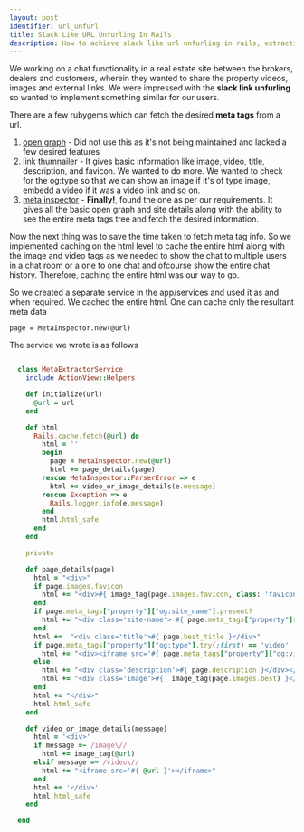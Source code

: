 ```yaml
---
layout: post
identifier: url_unfurl
title: Slack Like URL Unfurling In Rails
description: How to achieve slack like url unfurling in rails, extracting relevant deta from meta tags, facebook open graph tags or twitter tags.
---
```


We working on a chat functionality in a real estate site between the brokers, dealers and customers, wherein they wanted to share the property videos, images and external links. We were impressed with the **slack link unfurling** so wanted to implement something similar for our users.

There are a few rubygems which can fetch the desired  **meta tags** from a url.

1. [open graph](https://github.com/intridea/opengraph) - Did not use this as it's not being maintained and lacked a few desired features
2. [link thumnailer](https://github.com/gottfrois/link_thumbnailer) - It gives basic information like image, video, title, description, and favicon. We wanted to do more. We wanted to check for the og:type so that we can show an image if it's of type image, embedd a video if it was a video link and so on.
3. [meta inspector](https://github.com/jaimeiniesta/metainspector) - **Finally!**, found the one as per our requirements. It gives all the basic open graph and site details along with the ability to see the entire meta tags tree and fetch the desired information.


Now the next thing was to save the time taken to fetch meta tag info. So we implemented caching on the html level to cache the entire html along with the image and video tags as we needed to show the chat to multiple users in a chat room or a one to one chat and ofcourse show the entire chat history. Therefore, caching the entire html was our way to go.

So we created a separate service in the app/services and used it as and when required. We cached the entire html. One can cache only the resultant meta data

```page = MetaInspector.new(@url)```

The service we wrote is as follows

```ruby

  class MetaExtractorService
    include ActionView::Helpers

    def initialize(url)
      @url = url
    end

    def html
      Rails.cache.fetch(@url) do
        html = ''
        begin
          page = MetaInspector.new(@url)
          html += page_details(page)
        rescue MetaInspector::ParserError => e
          html += video_or_image_details(e.message)
        rescue Exception => e
          Rails.logger.info(e.message)
        end
        html.html_safe
      end
    end

    private

    def page_details(page)
      html = "<div>"
      if page.images.favicon
        html += "<div>#{ image_tag(page.images.favicon, class: 'favicon') }</div>"
      end
      if page.meta_tags["property"]["og:site_name"].present?
        html += "<div class='site-name'> #{ page.meta_tags["property"]["og:site_name"].first }</div>"
      end
      html +=  "<div class='title'>#{ page.best_title }</div>"
      if page.meta_tags["property"]["og:type"].try(:first) == 'video'
        html += "<div><iframe src='#{ page.meta_tags["property"]["og:video:url"].try(:first) }' style='border: 0px;'></iframe></div>"
      else
        html += "<div class='description'>#{ page.description }</div></div>"
        html += "<div class='image'>#{  image_tag(page.images.best) }</div>"
      end
      html += "</div>"
      html.html_safe
    end

    def video_or_image_details(message)
      html = '<div>'
      if message =~ /image\//
        html += image_tag(@url)
      elsif message =~ /video\//
        html += "<iframe src='#{ @url }'></iframe>"
      end
      html += '</div>'
      html.html_safe
    end

  end

```